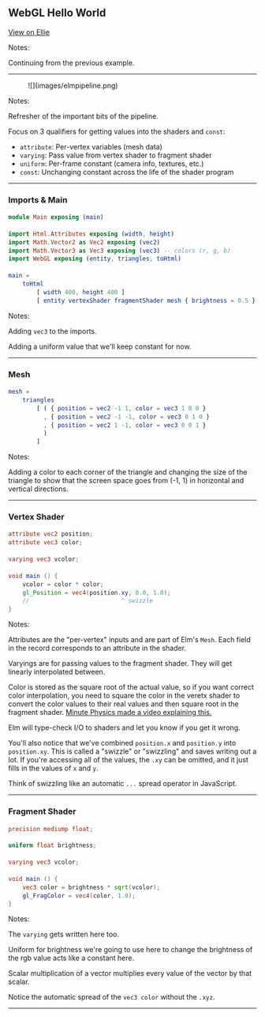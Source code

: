 ## WebGL Hello World

[View on Ellie](https://ellie-app.com/4Jv7RHmrta1/5)

Notes:

Continuing from the previous example.

---


<figure class="stretch">
![](images/elmpipeline.png)
</figure>

Notes:

Refresher of the important bits of the pipeline.

Focus on 3 qualifiers for getting values into the shaders and `const`:
- `attribute`: Per-vertex variables (mesh data)
- `varying`: Pass value from vertex shader to fragment shader
- `uniform`: Per-frame constant (camera info, textures, etc.)
- `const`: Unchanging constant across the life of the shader program

---


### Imports & Main

```elm
module Main exposing (main)

import Html.Attributes exposing (width, height)
import Math.Vector2 as Vec2 exposing (vec2)
import Math.Vector3 as Vec3 exposing (vec3) -- colors (r, g, b)
import WebGL exposing (entity, triangles, toHtml)

main =
    toHtml
        [ width 400, height 400 ]
        [ entity vertexShader fragmentShader mesh { brightness = 0.5 } ]
```

Notes:

Adding `vec3` to the imports.

Adding a uniform value that we'll keep constant for now.

---


### Mesh

```elm
mesh =
    triangles
        [ ( { position = vec2 -1 1, color = vec3 1 0 0 }
          , { position = vec2 -1 -1, color = vec3 0 1 0 }
          , { position = vec2 1 -1, color = vec3 0 0 1 }
          )
        ]
```

Notes:

Adding a color to each corner of the triangle and changing the size of the triangle to show that the screen space goes from (-1, 1) in horizontal and vertical directions.

---


### Vertex Shader

```glsl
attribute vec2 position;
attribute vec3 color;

varying vec3 vcolor;

void main () {
    vcolor = color * color;
    gl_Position = vec4(position.xy, 0.0, 1.0);
    //                          ^ swizzle
}
```

Notes:

Attributes are the "per-vertex" inputs and are part of Elm's `Mesh`. Each field in the record corresponds to an attribute in the shader.

Varyings are for passing values to the fragment shader. They will get linearly interpolated between.

Color is stored as the square root of the actual value, so if you want correct color interpolation, you need to square the color in the veretx shader to convert the color values to their real values and then square root in the fragment shader. [Minute Physics made a video explaining this.](https://www.youtube.com/watch?v=LKnqECcg6Gw)

Elm will type-check I/O to shaders and let you know if you get it wrong.

You'll also notice that we've combined `position.x` and `position.y` into `position.xy`. This is called a "swizzle" or "swizzling" and saves writing out a lot. If you're accessing all of the values, the `.xy` can be omitted, and it just fills in the values of `x` and `y`.

Think of swizzling like an automatic `...` spread operator in JavaScript.

---


### Fragment Shader

```glsl
precision mediump float;

uniform float brightness;

varying vec3 vcolor;

void main () {
    vec3 color = brightness * sqrt(vcolor);
    gl_FragColor = vec4(color, 1.0);
}
```

Notes:

The `varying` gets written here too.

Uniform for brightness we're going to use here to change the brightness of the rgb value acts like a constant here.

Scalar multiplication of a vector multiplies every value of the vector by that scalar.

Notice the automatic spread of the `vec3 color` without the `.xyz`.

---

<div class="demo elm-hello"></div>
